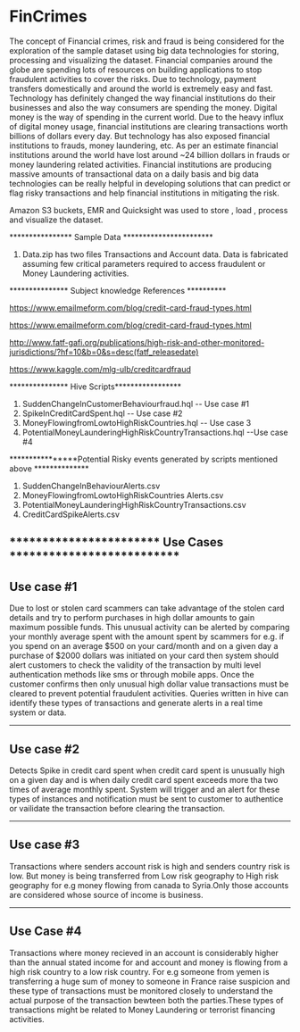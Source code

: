 # FinCrimes
The concept of Financial crimes, risk and fraud is being considered for the exploration of the sample dataset using big data technologies for storing, processing and visualizing the dataset. Financial companies around the globe are spending lots of resources on building applications to stop fraudulent activities to cover the risks. Due to technology, payment transfers domestically and around the world is extremely easy and fast. Technology has definitely changed the way financial institutions do their businesses and also the way consumers are spending the money. Digital money is the way of spending in the current world. Due to the heavy influx of digital money usage, financial institutions are clearing transactions worth billions of dollars every day. But technology has also exposed financial institutions to frauds, money laundering, etc. As per an estimate financial institutions around the world have lost around ~24 billion dollars in frauds or money laundering related activities. Financial institutions are producing massive amounts of transactional data on a daily basis and big data technologies can be really helpful in developing solutions that can predict or flag risky transactions and help financial institutions in mitigating the risk. 

Amazon S3 buckets, EMR and Quicksight was used to store , load , process and visualize the dataset.

**************** Sample Data ***********************
1) Data.zip has two files Transactions and Account data. Data is fabricated assuming few critical parameters required to access fraudulent or Money Laundering activities.

*************** Subject knowledge References **********

https://www.emailmeform.com/blog/credit-card-fraud-types.html

https://www.emailmeform.com/blog/credit-card-fraud-types.html

http://www.fatf-gafi.org/publications/high-risk-and-other-monitored-jurisdictions/?hf=10&b=0&s=desc(fatf_releasedate)

https://www.kaggle.com/mlg-ulb/creditcardfraud


*************** Hive Scripts*****************
1) SuddenChangeInCustomerBehaviourfraud.hql -- Use case #1
2) SpikeInCreditCardSpent.hql -- Use case #2
3) MoneyFlowingfromLowtoHighRiskCountries.hql -- Use case 3
4) PotentialMoneyLaunderingHighRiskCountryTransactions.hql  --Use case #4

****************Potential Risky events generated by scripts mentioned above **************
1) SuddenChangeInBehaviourAlerts.csv 
2) MoneyFlowingfromLowtoHighRiskCountries Alerts.csv
3) PotentialMoneyLaunderingHighRiskCountryTransactions.csv 
4) CreditCardSpikeAlerts.csv  

*********************** Use Cases **************************
--------
Use case #1
-------
Due to lost or stolen card scammers can take advantage of the stolen card details and try to perform purchases in high dollar amounts to gain maximum possible funds. This unusual activity can be alerted by comparing your monthly average spent with the amount spent by scammers for e.g. if you spend on an average $500 on your card/month and on a given day a purchase of $2000 dollars was initiated on your card then system should alert customers to check the validity of the transaction by multi level authentication methods like sms or through mobile apps. Once the customer confirms then only unusual high dollar value transactions must be cleared to prevent potential fraudulent activities. Queries written in hive can identify these types of transactions and generate alerts in a real time system or data.

-------
Use case #2
-------

Detects Spike in credit card spent when credit card spent is unusually high on a given day    and is when daily credit card spent exceeds more tha two times of average monthly spent. System will trigger and an alert for these types of instances and notification must be sent to customer to authentice or vailidate the transaction before clearing the transaction.

-------
Use case #3
-------

Transactions where senders account risk is high and senders country risk is low. But money is being transferred from Low risk geography to High risk geography for e.g money flowing from canada to Syria.Only those accounts are considered whose source of income is business.

--------
Use Case #4
-------

Transactions where money recieved in an account is considerably higher than the annual stated income for and account and money is flowing from a high risk country to a low risk country. For e.g someone from yemen is transferring a huge sum of money to someone in France raise suspicion and these type of transactions must be monitored closely to understand the actual purpose of the transaction bewteen both the parties.These types of transactions might be related to Money Laundering or terrorist financing activities.



